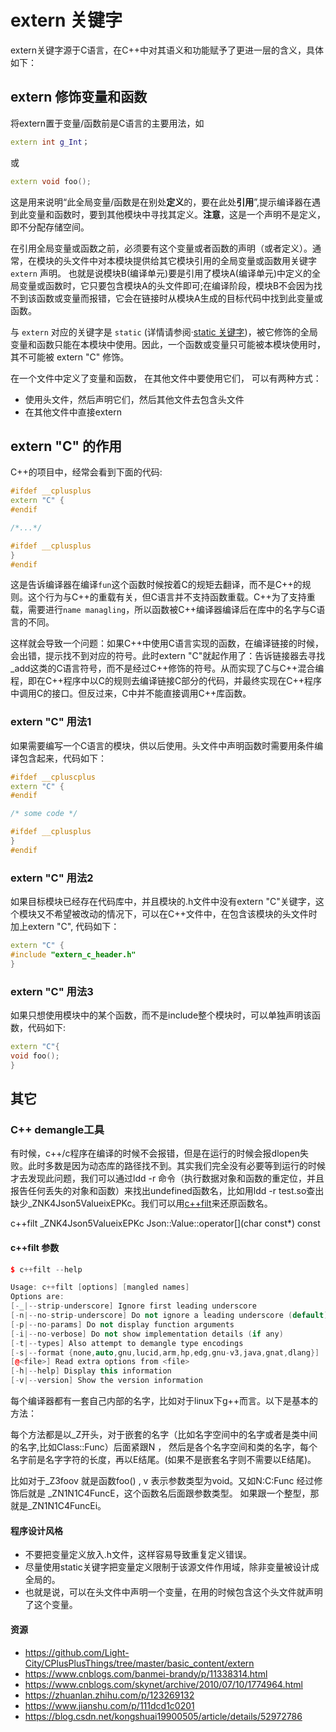 
# extern 关键字

extern关键字源于C语言，在C++中对其语义和功能赋予了更进一层的含义，具体如下：

## extern 修饰变量和函数

将extern置于变量/函数前是C语言的主要用法，如

```c++
extern int g_Int；
```

或

```c++
extern void foo();
```

这是用来说明“此全局变量/函数是在别处**定义**的，要在此处**引用**”,提示编译器在遇到此变量和函数时，要到其他模块中寻找其定义。**注意**，这是一个声明不是定义，即不分配存储空间。

在引用全局变量或函数之前，必须要有这个变量或者函数的声明（或者定义）。通常，在模块的头文件中对本模块提供给其它模块引用的全局变量或函数用关键字 `extern` 声明。
也就是说模块B(编译单元)要是引用了模块A(编译单元)中定义的全局变量或函数时，它只要包含模块A的头文件即可;在编译阶段，模块B不会因为找不到该函数或变量而报错，它会在链接时从模块A生成的目标代码中找到此变量或函数。

与 `extern` 对应的关键字是 `static` (详情请参阅·[static 关键字](./static_keyword.md))，被它修饰的全局变量和函数只能在本模块中使用。因此，一个函数或变量只可能被本模块使用时，其不可能被 extern "C" 修饰。

在一个文件中定义了变量和函数， 在其他文件中要使用它们， 可以有两种方式：
- 使用头文件，然后声明它们，然后其他文件去包含头文件
- 在其他文件中直接extern

## extern "C" 的作用

C++的项目中，经常会看到下面的代码:

```c++
#ifdef __cplusplus
extern "C" {
#endif

/*...*/

#ifdef __cplusplus
}
#endif
```

这是告诉编译器在编译`fun`这个函数时候按着C的规矩去翻译，而不是C++的规则。这个行为与C++的重载有关，但C语言并不支持函数重载。C++为了支持重载，需要进行`name managling`，所以函数被C++编译器编译后在库中的名字与C语言的不同。

这样就会导致一个问题：如果C++中使用C语言实现的函数，在编译链接的时候，会出错，提示找不到对应的符号。此时extern "C"就起作用了：告诉链接器去寻找_add这类的C语言符号，而不是经过C++修饰的符号。从而实现了C与C++混合编程，即在C++程序中以C的规则去编译链接C部分的代码，并最终实现在C++程序中调用C的接口。但反过来，C中并不能直接调用C++库函数。

### extern "C" 用法1

如果需要编写一个C语言的模块，供以后使用。头文件中声明函数时需要用条件编译包含起来，代码如下：

```c++
#ifdef __cpluscplus
extern "C" {
#endif

/* some code */

#ifdef __cplusplus
}
#endif

```

### extern "C" 用法2

如果目标模块已经存在代码库中，并且模块的.h文件中没有extern "C"关键字，这个模块又不希望被改动的情况下，可以在C++文件中，在包含该模块的头文件时加上extern "C", 代码如下：

```c++
extern "C" {
#include "extern_c_header.h"
}
```

### extern "C" 用法3

如果只想使用模块中的某个函数，而不是include整个模块时，可以单独声明该函数，代码如下:

```c++
extern "C"{
void foo();
}
```

## 其它

### C++ demangle工具

有时候，c++/c程序在编译的时候不会报错，但是在运行的时候会报dlopen失败。此时多数是因为动态库的路径找不到。其实我们完全没有必要等到运行的时候才去发现此问题，我们可以通过ldd -r 命令（执行数据对象和函数的重定位，并且报告任何丢失的对象和函数）来找出undefined函数名，比如用ldd -r test.so查出缺少_ZNK4Json5ValueixEPKc。我们可以用[c++filt](http://sourceware.org/binutils/docs/binutils/c_002b_002bfilt.html)来还原函数名。

c++filt _ZNK4Json5ValueixEPKc
Json::Value::operator[](char const*) const

#### c++filt 参数

```c++
$ c++filt --help

Usage: c++filt [options] [mangled names]
Options are:
[-_|--strip-underscore] Ignore first leading underscore
[-n|--no-strip-underscore] Do not ignore a leading underscore (default)
[-p|--no-params] Do not display function arguments
[-i|--no-verbose] Do not show implementation details (if any)
[-t|--types] Also attempt to demangle type encodings
[-s|--format {none,auto,gnu,lucid,arm,hp,edg,gnu-v3,java,gnat,dlang}]
[@<file>] Read extra options from <file>
[-h|--help] Display this information
[-v|--version] Show the version information
```

每个编译器都有一套自己内部的名字，比如对于linux下g++而言。以下是基本的方法：

每个方法都是以_Z开头，对于嵌套的名字（比如名字空间中的名字或者是类中间的名字,比如Class::Func）后面紧跟N ， 然后是各个名字空间和类的名字，每个名字前是名字字符的长度，再以E结尾。(如果不是嵌套名字则不需要以E结尾)。

比如对于_Z3foov 就是函数foo() , v 表示参数类型为void。又如N:C:Func 经过修饰后就是 _ZN1N1C4FuncE，这个函数名后面跟参数类型。 如果跟一个整型，那就是_ZN1N1C4FuncEi。


#### 程序设计风格

- 不要把变量定义放入.h文件，这样容易导致重复定义错误。
- 尽量使用static关键字把变量定义限制于该源文件作用域，除非变量被设计成全局的。
- 也就是说，可以在头文件中声明一个变量，在用的时候包含这个头文件就声明了这个变量。

#### 资源

- https://github.com/Light-City/CPlusPlusThings/tree/master/basic_content/extern
- https://www.cnblogs.com/banmei-brandy/p/11338314.html
- https://www.cnblogs.com/skynet/archive/2010/07/10/1774964.html
- https://zhuanlan.zhihu.com/p/123269132
- https://www.jianshu.com/p/111dcd1c0201
- https://blog.csdn.net/kongshuai19900505/article/details/52972786
